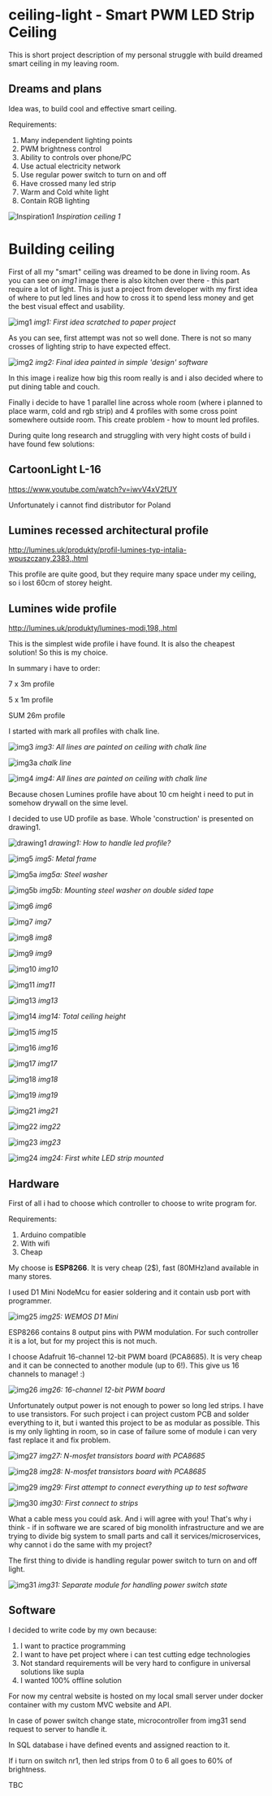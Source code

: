 # ceiling-light - Smart PWM LED Strip Ceiling

This is short project description of my personal struggle with build dreamed smart ceiling in my leaving room.

## Dreams and plans

Idea was, to build cool and effective smart ceiling.

Requirements:

1. Many independent lighting points
1. PWM brightness control
1. Ability to controls over phone/PC
1. Use actual electricity network
1. Use regular power switch to turn on and off
1. Have crossed many led strip
1. Warm and Cold white light
1. Contain RGB lighting

![Inspiration1](https://i.pinimg.com/originals/80/f0/95/80f095b024aeab3a5b452b1bcffd75e6.jpg)
*Inspiration ceiling 1*

# Building ceiling

First of all my "smart" ceiling was dreamed to be done in living room. As you can see on *img1* image there is also kitchen over there - this part require a lot of light. This is just a project from developer with my first idea of where to put led lines and how to cross it to spend less money and get the best visual effect and usability.

![img1](img/img1.jpg)
*img1: First idea scratched to paper project*

As you can see, first attempt was not so well done. There is not so many crosses of lighting strip to have expected effect.

![img2](img/img2.jpg)
*img2: Final idea painted in simple 'design' software*

In this image i realize how big this room really is and i also decided where to put dining table and couch.

Finally i decide to have 1 parallel line across whole room (where i planned to place warm, cold and rgb strip) and 4 profiles with some cross point somewhere outside room. This create problem - how to mount led profiles.

During quite long research and struggling with very hight costs of build i have found few solutions:

## CartoonLight L-16

https://www.youtube.com/watch?v=iwvV4xV2fUY

Unfortunately i cannot find distributor for Poland

## Lumines recessed architectural profile

http://lumines.uk/produkty/profil-lumines-typ-intalia-wpuszczany,2383,.html

This profile are quite good, but they require many space under my ceiling, so i lost 60cm of storey height.

## Lumines wide profile

http://lumines.uk/produkty/lumines-modi,198,.html

This is the simplest wide profile i have found. It is also the cheapest solution! So this is my choice.

In summary i have to order:

7 x 3m profile

5 x 1m profile

SUM 26m profile

I started with mark all profiles with chalk line.

![img3](img/img3.jpg)
*img3: All lines are painted on ceiling with chalk line*

![img3a](https://media.rs-online.com/t_large/F7769832-01.jpg)
*chalk line*

![img4](img/img4.jpg)
*img4: All lines are painted on ceiling with chalk line*

Because chosen Lumines profile have about 10 cm height i need to put in somehow drywall on the sime level.

I decided to use UD profile as base. Whole 'construction' is presented on drawing1.

![drawing1](img/drawing1.jpg)
*drawing1: How to handle led profile?*

![img5](img/img5.jpg)
*img5: Metal frame*

![img5a](img/img12a.jpg)
*img5a: Steel washer*

![img5b](img/img12b.jpg)
*img5b: Mounting steel washer on double sided tape*

![img6](img/img6.jpg)
*img6*

![img7](img/img7.jpg)
*img7*

![img8](img/img8.jpg)
*img8*

![img9](img/img9.jpg)
*img9*

![img10](img/img10.jpg)
*img10*

![img11](img/img11.jpg)
*img11*

![img13](img/img13.jpg)
*img13*

![img14](img/img14.jpg)
*img14: Total ceiling height*

![img15](img/img15.jpg)
*img15*

![img16](img/img16.jpg)
*img16*

![img17](img/img17.jpg)
*img17*

![img18](img/img18.jpg)
*img18*

![img19](img/img19.jpg)
*img19*

![img21](img/img21.jpg)
*img21*

![img22](img/img22.jpg)
*img22*

![img23](img/img23.jpg)
*img23*

![img24](img/img24.jpg)
*img24: First white LED strip mounted*

## Hardware

First of all i had to choose which controller to choose to write program for.

Requirements:

1. Arduino compatible
1. With wifi
1. Cheap

My choose is **ESP8266**. It is very cheap (2$), fast (80MHz)and available in many stores.

I used D1 Mini NodeMcu for easier soldering and it contain usb port with programmer.

![img25](https://cdn-reichelt.de/bilder/web/xxl_ws/A300/DEBO_D1MINI_8266_01.png)
*img25: WEMOS D1 Mini*

ESP8266 contains 8 output pins with PWM modulation. For such controller it is a lot, but for my project this is not much.

I choose Adafruit 16-channel 12-bit PWM board (PCA8685). It is very cheap and it can be connected to another module (up to 6!). This give us 16 channels to manage! :)

![img26](https://camo.githubusercontent.com/7e58f28899e4031815228ee14c03a6c733154cef/68747470733a2f2f63646e2d73686f702e61646166727569742e636f6d2f393730783732382f3831352d30362e6a7067)
*img26: 16-channel 12-bit PWM board*

Unfortunately output power is not enough to power so long led strips. I have to use transistors.
For such project i can project custom PCB and solder everything to it, but i wanted this project to be as modular as possible. This is my only lighting in room, so in case of failure some of module i can very fast replace it and fix problem.

![img27](img/img27.jpg)
*img27: N-mosfet transistors board with PCA8685*

![img28](img/img28.jpg)
*img28: N-mosfet transistors board with PCA8685*

![img29](img/img29.jpg)
*img29: First attempt to connect everything up to test software*

![img30](img/img30.jpg)
*img30: First connect to strips*

What a cable mess you could ask. And i will agree with you! That's why i think - if in software we are scared of big monolith infrastructure and we are trying to divide big system to small parts and call it services/microservices, why cannot i do the same with my project?

The first thing to divide is handling regular power switch to turn on and off light.

![img31](img/img31.jpg)
*img31: Separate module for handling power switch state*

## Software

I decided to write code by my own because:

1. I want to practice programming
1. I want to have pet project where i can test cutting edge technologies
1. Not standard requirements will be very hard to configure in universal solutions like supla
1. I wanted 100% offline solution

For now my central website is hosted on my local small server under docker container with my custom MVC website and API.

In case of power switch change state, microcontroller from img31 send request to server to handle it.

In SQL database i have defined events and assigned reaction to it.

If i turn on switch nr1, then led strips from 0 to 6 all goes to 60% of brightness.

TBC